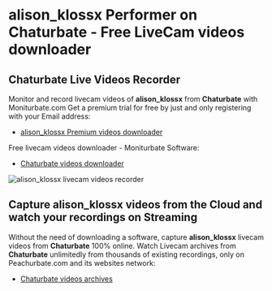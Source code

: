 # alison_klossx Performer on Chaturbate - Free LiveCam videos downloader

## Chaturbate Live Videos Recorder

Monitor and record livecam videos of **alison_klossx** from **Chaturbate** with Moniturbate.com
Get a premium trial for free by just and only registering with your Email address:
* [alison_klossx Premium videos downloader](https://moniturbate.com/request-demo-licence-key.html)

Free livecam videos downloader - Moniturbate Software:
* [Chaturbate videos downloader](https://moniturbate.com/moniturbate-download-software.html)

![alison_klossx livecam videos recorder](https://peachurnet.com/templates/moniturbate-software.png)


## Capture alison_klossx videos from the Cloud and watch your recordings on Streaming

Without the need of downloading a software, capture **alison_klossx** livecam videos from **Chaturbate** 100% online.
Watch Livecam archives from **Chaturbate** unlimitedly from thousands of existing recordings, only on Peachurbate.com and its websites network:
* [Chaturbate videos archives](https://peachurnet.com/)